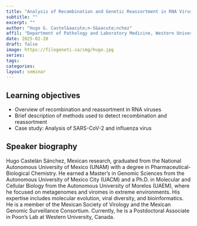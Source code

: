 ```yaml
---
title: "Analysis of Recombination and Genetic Reassortment in RNA Viruses"
subtitle: ""
excerpt: ""
author: "Hugo G. Castel&aacute;n-S&aacute;nchez"
affil: "Department of Pathology and Laboratory Medicine, Western University"
date: 2025-02-28
draft: false
image: https://filogeneti.ca/img/hugo.jpg
series:
tags:
categories:
layout: seminar
---
```


## Learning objectives

* Overview of recombination and reassortment in RNA viruses
* Brief description of methods used to detect recombination and reassortment
* Case study: Analysis of SARS-CoV-2 and influenza virus

## Speaker biography

Hugo Castelán Sánchez, Mexican research, graduated from the National Autonomous
University of Mexico (UNAM) with a degree in Pharmaceutical-Biological Chemistry. He
earned a Master’s in Genomic Sciences from the Autonomous University of Mexico City
(UACM) and a Ph.D. in Molecular and Cellular Biology from the Autonomous University of
Morelos (UAEM), where he focused on metagenomes and viromes in   extreme
environments.  His expertise includes molecular evolution, viral diversity, and
bioinformatics. He is a member of the Mexican Society of Virology and the Mexican
Genomic Surveillance Consortium. Currently, he is a Postdoctoral Associate in Poon’s
Lab at Western University, Canada.
